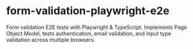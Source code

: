 # form-validation-playwright-e2e
Form validation E2E tests with Playwright &amp; TypeScript. Implements Page Object Model, tests authentication, email validation, and input type validation across multiple browsers.
